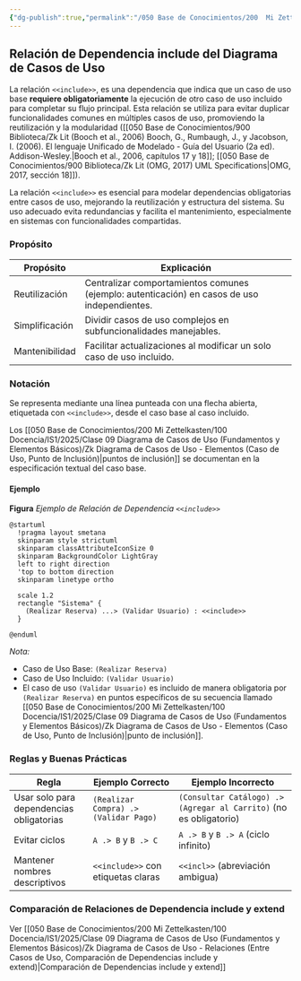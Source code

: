 ```yaml
---
{"dg-publish":true,"permalink":"/050 Base de Conocimientos/200  Mi Zettelkasten/100 Docencia/IS1/2025/Clase 09 Diagrama de Casos de Uso (Fundamentos y Elementos Básicos)/Zk Diagrama de Casos de Uso - Relaciones (Entre Casos de Uso, Dependencia Include)/","tags":["digitalGarden","diagramaCasosDeUso","relaciones"]}
---
```


## Relación de Dependencia include del Diagrama de Casos de Uso

La relación `<<include>>`, es una dependencia que indica que un caso de uso base **requiere obligatoriamente** la ejecución de otro caso de uso incluido para completar su flujo principal. Esta relación se utiliza para evitar duplicar funcionalidades comunes en múltiples casos de uso, promoviendo la reutilización y la modularidad ([[050 Base de Conocimientos/900 Biblioteca/Zk Lit (Booch et al., 2006) Booch, G., Rumbaugh, J., y Jacobson, I. (2006). El lenguaje Unificado de Modelado - Guía del Usuario (2a ed). Addison-Wesley.\|Booch et al., 2006, capítulos 17 y 18]]; [[050 Base de Conocimientos/900 Biblioteca/Zk Lit (OMG, 2017) UML Specifications\|OMG, 2017, sección 18]]). 

La relación `<<include>>` es esencial para modelar dependencias obligatorias entre casos de uso, mejorando la reutilización y estructura del sistema. Su uso adecuado evita redundancias y facilita el mantenimiento, especialmente en sistemas con funcionalidades compartidas.

### Propósito

| Propósito      | Explicación                                                                                  |
| -------------- | -------------------------------------------------------------------------------------------- |
| Reutilización  | Centralizar comportamientos comunes (ejemplo: autenticación) en casos de uso independientes. |
| Simplificación | Dividir casos de uso complejos en subfuncionalidades manejables.                             |
| Mantenibilidad | Facilitar actualizaciones al modificar un solo caso de uso incluido.                         |

### Notación

Se representa mediante una línea punteada con una flecha abierta, etiquetada con `<<include>>`, desde el caso base al caso incluido.

Los [[050 Base de Conocimientos/200  Mi Zettelkasten/100 Docencia/IS1/2025/Clase 09 Diagrama de Casos de Uso (Fundamentos y Elementos Básicos)/Zk Diagrama de Casos de Uso - Elementos (Caso de Uso, Punto de Inclusión)\|puntos de inclusión]] se documentan en la especificación textual del caso base.

#### Ejemplo
**Figura**
_Ejemplo de Relación de Dependencia `<<include>>`_
```plantuml
@startuml
  !pragma layout smetana
  skinparam style strictuml
  skinparam classAttributeIconSize 0
  skinparam BackgroundColor LightGray
  left to right direction
  'top to bottom direction
  skinparam linetype ortho

  scale 1.2
  rectangle "Sistema" {
    (Realizar Reserva) ...> (Validar Usuario) : <<include>>
  }

@enduml
```
_Nota:_
- Caso de Uso Base: `(Realizar Reserva)`
- Caso de Uso Incluido: `(Validar Usuario)`
- El caso de uso `(Validar Usuario)` es incluido de manera obligatoria por `(Realizar Reserva)` en puntos específicos de su secuencia llamado [[050 Base de Conocimientos/200  Mi Zettelkasten/100 Docencia/IS1/2025/Clase 09 Diagrama de Casos de Uso (Fundamentos y Elementos Básicos)/Zk Diagrama de Casos de Uso - Elementos (Caso de Uso, Punto de Inclusión)\|punto de inclusión]].

### Reglas y Buenas Prácticas

| Regla                                    | Ejemplo Correcto                      | Ejemplo Incorrecto                                                 |
| ---------------------------------------- | ------------------------------------- | ------------------------------------------------------------------ |
| Usar solo para dependencias obligatorias | `(Realizar Compra) .> (Validar Pago)` | `(Consultar Catálogo) .> (Agregar al Carrito)` (no es obligatorio) |
| Evitar ciclos                            | `A .> B` y `B .> C`                   | `A .> B` y `B .> A` (ciclo infinito)                               |
| Mantener nombres descriptivos            | `<<include>>` con etiquetas claras    | `<<incl>>` (abreviación ambigua)                                   |

### Comparación de Relaciones de Dependencia include y extend
Ver [[050 Base de Conocimientos/200  Mi Zettelkasten/100 Docencia/IS1/2025/Clase 09 Diagrama de Casos de Uso (Fundamentos y Elementos Básicos)/Zk Diagrama de Casos de Uso - Relaciones (Entre Casos de Uso, Comparación de Dependencias include y extend)\|Comparación de Dependencias include y extend]]

